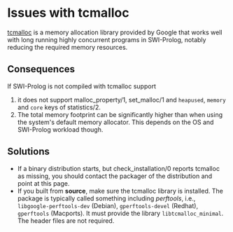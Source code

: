 # Issues with tcmalloc

[tcmalloc](https://github.com/google/tcmalloc) is a memory allocation
library provided by Google that works well with long running highly
concurrent programs in SWI-Prolog, notably reducing the required
memory resources.

## Consequences

If SWI-Prolog is not compiled with tcmalloc support

  1. it does not support malloc_property/1, set_malloc/1 and `heapused`,
     `memory` and `core` keys of statistics/2.
  2. The total memory footprint can be significantly higher than when
     using the system's default memory allocator.  This depends on the
     OS and SWI-Prolog workload though.

## Solutions

  - If a binary distribution starts, but check_installation/0 reports
    tcmalloc as missing, you should contact the packager of the
    distribution and point at this page.
  - If you built from __source__, make sure the tcmalloc library
    is installed.  The package is typically called something including
    _perftools_, i.e., `libgoogle-perftools-dev` (Debian),
    `gperftools-devel` (Redhat), `gperftools` (Macports). It must
    provide the library `libtcmalloc_minimal`.  The header files are
    not required.

